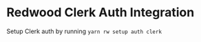 Redwood Clerk Auth Integration
==============================

Setup Clerk auth by running `yarn rw setup auth clerk`

